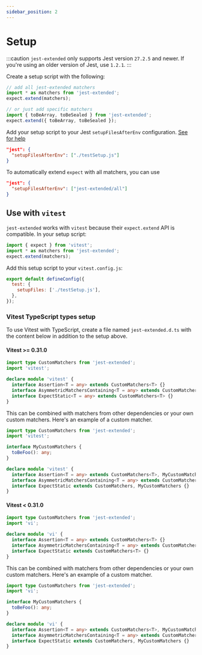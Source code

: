 ```yaml
---
sidebar_position: 2
---
```


# Setup

:::caution
`jest-extended` only supports Jest version `27.2.5` and newer. If you're using an older version of Jest, use `1.2.1`.
:::

Create a setup script with the following:

```javascript title="testSetup.js"
// add all jest-extended matchers
import * as matchers from 'jest-extended';
expect.extend(matchers);

// or just add specific matchers
import { toBeArray, toBeSealed } from 'jest-extended';
expect.extend({ toBeArray, toBeSealed });
```

Add your setup script to your Jest `setupFilesAfterEnv` configuration. [See for help](https://jestjs.io/docs/en/configuration.html#setupfilesafterenv-array)

```json title="package.json"
"jest": {
  "setupFilesAfterEnv": ["./testSetup.js"]
}
```

To automatically extend `expect` with all matchers, you can use

```json title="package.json"
"jest": {
  "setupFilesAfterEnv": ["jest-extended/all"]
}
```

## Use with `vitest`

`jest-extended` works with `vitest` because their `expect.extend` API is compatible. In your setup script:

```javascript title="testSetup.js"
import { expect } from 'vitest';
import * as matchers from 'jest-extended';
expect.extend(matchers);
```

Add this setup script to your `vitest.config.js`:

```javascript title="vitest.config.js"
export default defineConfig({
  test: {
    setupFiles: ['./testSetup.js'],
  },
});
```

### Vitest TypeScript types setup

To use Vitest with TypeScript, create a file named `jest-extended.d.ts` with the content below in addition to the setup above.

#### Vitest >= 0.31.0

```typescript
import type CustomMatchers from 'jest-extended';
import 'vitest';

declare module 'vitest' {
  interface Assertion<T = any> extends CustomMatchers<T> {}
  interface AsymmetricMatchersContaining<T = any> extends CustomMatchers<T> {}
  interface ExpectStatic<T = any> extends CustomMatchers<T> {}
}
```

This can be combined with matchers from other dependencies or your own custom matchers. Here's an example of a custom matcher.

```typescript
import type CustomMatchers from 'jest-extended';
import 'vitest';

interface MyCustomMatchers {
  toBeFoo(): any;
}

declare module 'vitest' {
  interface Assertion<T = any> extends CustomMatchers<T>, MyCustomMatchers {}
  interface AsymmetricMatchersContaining<T = any> extends CustomMatchers<T>, MyCustomMatchers {}
  interface ExpectStatic extends CustomMatchers, MyCustomMatchers {}
}
```

#### Vitest < 0.31.0

```typescript
import type CustomMatchers from 'jest-extended';
import 'vi';

declare module 'vi' {
  interface Assertion<T = any> extends CustomMatchers<T> {}
  interface AsymmetricMatchersContaining<T = any> extends CustomMatchers<T> {}
  interface ExpectStatic extends CustomMatchers<T> {}
}
```

This can be combined with matchers from other dependencies or your own custom matchers. Here's an example of a custom matcher.

```typescript
import type CustomMatchers from 'jest-extended';
import 'vi';

interface MyCustomMatchers {
  toBeFoo(): any;
}

declare module 'vi' {
  interface Assertion<T = any> extends CustomMatchers<T>, MyCustomMatchers {}
  interface AsymmetricMatchersContaining<T = any> extends CustomMatchers<T>, MyCustomMatchers {}
  interface ExpectStatic extends CustomMatchers, MyCustomMatchers {}
}
```
